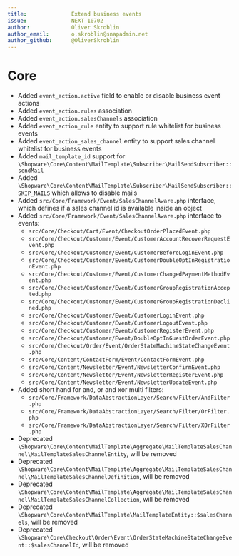 ```yaml
---
title:              Extend business events
issue:              NEXT-10702
author:             Oliver Skroblin
author_email:       o.skroblin@snapadmin.net
author_github:      @OliverSkroblin
---
```

# Core
* Added `event_action.active` field to enable or disable business event actions
* Added `event_action.rules` association
* Added `event_action.salesChannels` association
* Added `event_action_rule` entity to support rule whitelist for business events
* Added `event_action_sales_channel` entity to support sales channel whitelist for business events
* Added `mail_template_id` support for `\Shopware\Core\Content\MailTemplate\Subscriber\MailSendSubscriber::sendMail`
* Added `\Shopware\Core\Content\MailTemplate\Subscriber\MailSendSubscriber::SKIP_MAILS` which allows to disable mails 
* Added `src/Core/Framework/Event/SalesChannelAware.php` interface, which defines if a sales channel id is available inside an object
* Added `src/Core/Framework/Event/SalesChannelAware.php` interface to events:
    * `src/Core/Checkout/Cart/Event/CheckoutOrderPlacedEvent.php`
    * `src/Core/Checkout/Customer/Event/CustomerAccountRecoverRequestEvent.php`
    * `src/Core/Checkout/Customer/Event/CustomerBeforeLoginEvent.php`
    * `src/Core/Checkout/Customer/Event/CustomerDoubleOptInRegistrationEvent.php`
    * `src/Core/Checkout/Customer/Event/CustomerChangedPaymentMethodEvent.php`
    * `src/Core/Checkout/Customer/Event/CustomerGroupRegistrationAccepted.php`
    * `src/Core/Checkout/Customer/Event/CustomerGroupRegistrationDeclined.php`
    * `src/Core/Checkout/Customer/Event/CustomerLoginEvent.php`
    * `src/Core/Checkout/Customer/Event/CustomerLogoutEvent.php`
    * `src/Core/Checkout/Customer/Event/CustomerRegisterEvent.php`
    * `src/Core/Checkout/Customer/Event/DoubleOptInGuestOrderEvent.php`
    * `src/Core/Checkout/Order/Event/OrderStateMachineStateChangeEvent.php`
    * `src/Core/Content/ContactForm/Event/ContactFormEvent.php`
    * `src/Core/Content/Newsletter/Event/NewsletterConfirmEvent.php`
    * `src/Core/Content/Newsletter/Event/NewsletterRegisterEvent.php`
    * `src/Core/Content/Newsletter/Event/NewsletterUpdateEvent.php`
* Added short hand for and, or and xor multi filters:
    * `src/Core/Framework/DataAbstractionLayer/Search/Filter/AndFilter.php`
    * `src/Core/Framework/DataAbstractionLayer/Search/Filter/OrFilter.php`
    * `src/Core/Framework/DataAbstractionLayer/Search/Filter/XOrFilter.php`
* Deprecated `\Shopware\Core\Content\MailTemplate\Aggregate\MailTemplateSalesChannel\MailTemplateSalesChannelEntity`, will be removed
* Deprecated `\Shopware\Core\Content\MailTemplate\Aggregate\MailTemplateSalesChannel\MailTemplateSalesChannelDefinition`, will be removed
* Deprecated `\Shopware\Core\Content\MailTemplate\Aggregate\MailTemplateSalesChannel\MailTemplateSalesChannelCollection`, will be removed
* Deprecated `\Shopware\Core\Content\MailTemplate\MailTemplateEntity::$salesChannels`, will be removed
* Deprecated `\Shopware\Core\Checkout\Order\Event\OrderStateMachineStateChangeEvent::$salesChannelId`, will be removed
